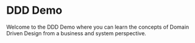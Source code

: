 # DDD Demo
Welcome to the DDD Demo where you can learn the concepts of Domain Driven Design from a business and system perspective.
